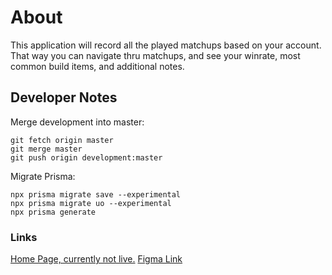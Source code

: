 # About

This application will record all the played matchups based on your account. That way you can navigate thru matchups,
and see your winrate, most common build items, and additional notes.

## Developer Notes

Merge development into master:

```
git fetch origin master
git merge master
git push origin development:master
```
Migrate Prisma:

```
npx prisma migrate save --experimental
npx prisma migrate uo --experimental
npx prisma generate

```

### Links

[Home Page, currently not live.](https://leaguedex.com)
[Figma Link](https://www.figma.com/file/LKOTO3yHEvZXIYbJFiIdQk/Untitled?node-id=0%3A1)
